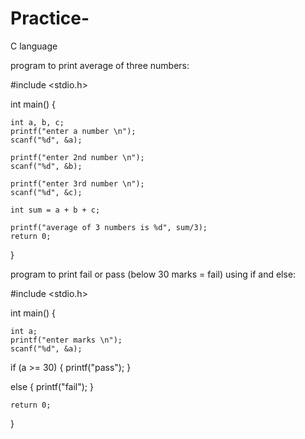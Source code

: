 # Practice-
C language 

program to print average of three numbers:

#include <stdio.h>

int main()
{  
   
    int a, b, c;
    printf("enter a number \n");
    scanf("%d", &a);
    
    printf("enter 2nd number \n");
    scanf("%d", &b);
    
    printf("enter 3rd number \n");
    scanf("%d", &c);
    
    int sum = a + b + c;
    
    printf("average of 3 numbers is %d", sum/3);
    return 0;
}

program to print fail or pass (below 30 marks = fail) using if and else:

#include <stdio.h>

int main()
{

    int a;
    printf("enter marks \n");
    scanf("%d", &a);
   
   if (a >= 30) 
    {
      printf("pass");
    } 
   
   else 
    {
      printf("fail"); 
    }
    
    return 0;
}